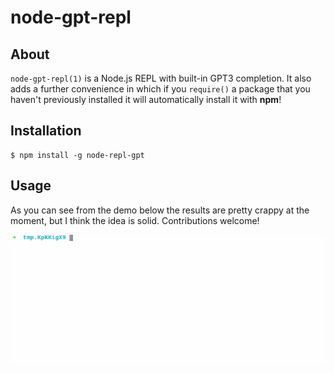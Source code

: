 # node-gpt-repl

## About

`node-gpt-repl(1)` is a Node.js REPL with built-in GPT3 completion. It also adds a further convenience in which if you `require()` a package that you haven't previously installed it will automatically install it with __npm__!

## Installation

```
$ npm install -g node-repl-gpt
```

## Usage

As you can see from the demo below the results are pretty crappy at the moment, but I think the idea is solid. Contributions welcome!

![Demo](demo.gif)